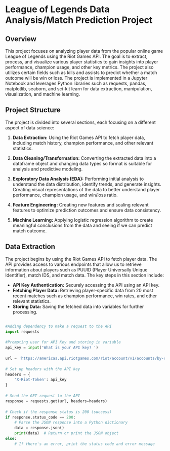 # League of Legends Data Analysis/Match Prediction Project 
## Overview
This project focuses on analyzing player data from the popular online game League of Legends using the Riot Games API. The goal is to extract, process, and visualize various player statistics to gain insights into player performance, champion usage, and other key metrics. The project also utilizes certain fields such as kills and assists to predict whether a match outcome will be win or loss. The project is implemented in a Jupyter Notebook and leverages Python libraries such as requests, pandas, matplotlib, seaborn, and sci-kit learn for data extraction, manipulation, visualization, and machine learning.

## Project Structure
The project is divided into several sections, each focusing on a different aspect of data science:

1. **Data Extraction:** Using the Riot Games API to fetch player data, including match history, champion performance, and other relevant statistics.

2. **Data Cleaning/Transformation:** Converting the extracted data into a dataframe object and changing data types so format is suitable for analysis and predictive modeling.

3. **Exploratory Data Analysis (EDA):** Performing initial analysis to understand the data distribution, identify trends, and generate insights. Creating visual representations of the data to better understand player performance, champion usage, and win/loss ratio. 

4. **Feature Engineering:** Creating new features and scaling relevant features to optimize prediction outcomes and ensure data consistency. 
   
5. **Machine Learning:** Applying logistic regression algorithm to create meaningful conclusions from the data and seeing if we can predict match outcome.

## Data Extraction
The project begins by using the Riot Games API to fetch player data. The API provides access to various endpoints that allow us to retrieve information about players such as PUUID (Player Universally Unique Identifier), match IDS, and match data. The key steps in this section include:

- **API Key Authentication:** Securely accessing the API using an API key.
- **Fetching Player Data:** Retrieving player-specific data from 20 most recent matches such as champion performance, win rates, and other relevant statistics.
- **Storing Data:** Saving the fetched data into variables for further processing.

<div style="max-height: 400px; overflow-y: auto;">
    
```python
#Adding dependency to make a request to the API 
import requests

#Prompting user for API Key and storing in variable 
api_key = input('What is your API key? ')

url = 'https://americas.api.riotgames.com/riot/account/v1/accounts/by-riot-id/Phant%C3%B3m/NA1'

# Set up headers with the API key
headers = {
    'X-Riot-Token': api_key
}
    
# Send the GET request to the API
response = requests.get(url, headers=headers)

# Check if the response status is 200 (success)
if response.status_code == 200:
    # Parse the JSON response into a Python dictionary
    data = response.json()
    print(data)  # Return or print the JSON object
else:
    # If there's an error, print the status code and error message
    print(f"Error: {response.status_code} - {response.text}")

data
```
This data variable stores the PUUID (Player Universally Unique Identifier), which is then used to retrieve 20 match IDs, followed by their corresponding match data.

### Functions
When building our project, we may need to collect extensive player data. To streamline this process and improve code reusability, we can create functions that make the code more manageable. I begin by converting some API calls into functions, enhancing both efficiency and readability. These functions include:

(API Key is a default parameter to use every function as it is necessary for making public calls to the Riot API)

**Function #1 allows us to get the PUUID by passing Summoner Name, Tagline, and Region**

<div style="max-height: 400px; overflow-y: auto;">
    
```python
#This function returns puuid by using summoner name, player tagline, and region as parameters
def get_puuid(summoner_name, tagline, region, api_key):
    api_url = (
        f'https://'+ region + '.api.riotgames.com/riot/account/v1/accounts/by-riot-id/' 
        + summoner_name +'/' + tagline + '?api_key=' + api_key)
    print(f'Requesting API URL: {api_url}')
    ##API Request
    resp = requests.get(api_url)
    
    ##If statement for successful request otherwise prints status message
    if resp.status_code == 200:
        player_info = resp.json()
        puuid = player_info['puuid']
        return puuid
    else:
        print(f'Error:{resp.status_code}, {resp.text}')
        return None

#Calling function to get desired puuid
get_puuid('Phantóm', 'NA1', 'americas', api_key)
```
<br><br>
**Function #2 allows us to get the 20 recent Match IDS by passing PUUID and Region**

<div style="max-height: 400px; overflow-y: auto;">
    
```python
#This function returns 20 most recent matches by using the respective puuid and region
def get_matches(puuid, region, api_key):
    api_url = (f'https://' + region + '.api.riotgames.com/lol/match/v5/matches/by-puuid/' 
               + puuid + '/ids?start=0&count=20' + '&api_key=' + api_key)
    print(f'Requesting API URL: {api_url}')
    
    ##API Request
    resp = requests.get(api_url)

    ##If statement for successful request otherwise prints status message
    if resp.status_code == 200:
        match_ids = resp.json()
        return match_ids
    else:
        print(f'Error Received: {resp.status_code}', {resp.text})
        return None

#Calling function to get 20 most recent match IDS for specified user
get_matches('jq_A-Q1qsDMSLr7KbONxw_JBVPdGJq6hxcIgZq2GHynjwJyuKF45IGTAoFJmpPPo-36Fpm4qtl4BNQ', 'americas', api_key)
```
<br><br>
**Function #3 allows us to get the match data by passing Match ID and Region**

<div style="max-height: 400px; overflow-y: auto;">
    
```python
#Function to get all match data by using match id and region parameters
def get_match_data(match_id, region, api_key):
    api_url = (f'https://{region}.api.riotgames.com/lol/match/v5/matches/{match_id}?api_key={api_key}')
    
    ##API Request
    resp = requests.get(api_url)

    ##If statement for successful request otherwise prints status message
    if resp.status_code == 200:
        match_data = resp.json()
        return match_data
    else:
        print(f'Error Received: {resp.status_code}', {resp.text})
        return None
    
#Calling function to get all match data for a specified match id
get_match_data('NA1_5194605614', 'americas', api_key)
```
<br><br>
**Function #4 allows us to get the specific player data by passing Match Data and PUUID.**

<div style="max-height: 400px; overflow-y: auto;">
    
```python
#Retrieves the player data in JSON format by using match data and puuid.
#Intended to be used specifically for next function and not be called individually
def find_player_data(match_data, puuid):

    # Iterate over the participants in the match data
    for participant in match_data.get("info", {}).get("participants", []):
        if participant.get("puuid") == puuid:
            return participant  # Return the matching participant's data
    return None
```
<br><br>
**Function #5 is the final function, combining the previous two functions to retrieve player data. To obtain data for the last 20 matches, we use a for-loop to iterate through the list of match IDs, extracting the relevant data and storing it in a pandas DataFrame. This process returns a structured dataset with 20 rows, each representing a match, and columns defined within the function.**

<div style="max-height: 400px; overflow-y: auto;">
    
```python
#Add dependency to convert data object into dataframe
import pandas as pd

##Cumulative function to get specific python list attributes for specified player data
def retrieve_all_data(puuid, region, api_key):
    
    ##Initializing dictionary called data so values can be appended
    data = {
        'champion': [],
        'kills': [],
        'deaths': [],
        'assists': [],
        'killing_sprees': [],
        'gold': [],
        'damage_dealt': [],
        'win': [],
        'Playtime (s)': []
    }

    ##Giving list of match ids for data to be extracted
    match_ids = ['NA1_5213549587',
'NA1_5213520491',
 'NA1_5212794969',
 'NA1_5212771073',
 'NA1_5210032454',
 'NA1_5210025036',
 'NA1_5210011121',
 'NA1_5209989228',
 'NA1_5207701701',
 'NA1_5207685142',
 'NA1_5205761116',
 'NA1_5205737558',
 'NA1_5194644149',
 'NA1_5194626272',
 'NA1_5194605614',
 'NA1_5187419555',
 'NA1_5187394878',
 'NA1_5187367363',
 'NA1_5187344821',
 'NA1_5186325149']

    ##For loop so below functions can run for each match id 
    for match_id in match_ids: 
        # run the two functions to get the player data from the match ID
        match_data = get_match_data(match_id, region, api_key)
        player_data = find_player_data(match_data, puuid)
        champion = (player_data['championName'])
        k = (player_data['kills'])
        a = (player_data['assists'])
        d = (player_data['deaths'])
        killing_sprees = (player_data['killingSprees'])
        gold = (player_data['goldEarned'])
        damage = (player_data['totalDamageDealt'])
        victory = (player_data['win'])
        playtime = (player_data['timePlayed'])

        ##Appending values to data dictionary object
        data['champion'].append(champion)
        data['kills'].append(k)
        data['deaths'].append(d)
        data['assists'].append(a)
        data['killing_sprees'].append(killing_sprees)
        data['gold'].append(gold)
        data['damage_dealt'].append(damage)
        data['win'].append(victory)
        data['Playtime (s)'].append(playtime)

    ##Converting data dictionary to dataframe object for analysis/manipulation
    df = pd.DataFrame(data)

    df['win'] = df['win'].astype(int) # change this column from boolean (True/False) to be integers (1/0)
    
    return df
```
<br><br>
Function is called to return DataFrame.
<div style="max-height: 400px; overflow-y: auto;">
    
```python
#Looking at df to understand table structure and data
df = retrieve_all_data('jq_A-Q1qsDMSLr7KbONxw_JBVPdGJq6hxcIgZq2GHynjwJyuKF45IGTAoFJmpPPo-36Fpm4qtl4BNQ', 'americas', api_key)

df
```

<img src="https://github.com/NikhilInampudi/LeagueOfLegends-Analysis/blob/de38b0ac20ebb70706426e4c3765406008def021/League%20Of%20Legends%20Dataframe.png" width="700" height="600" />

<br><br>
*Interesting Note:*
Form of Pre-Processing was done in the function when converting the Python dictionary into a Dataframe. By changing the values in the win column to 1/0 instead of win/loss, there is no need for label encoding later when attempting to fit the model. 
<div style="max-height: 400px; overflow-y: auto;">
    
```python
##Converting data dictionary to dataframe object for analysis/manipulation
    df = pd.DataFrame(data)

    df['win'] = df['win'].astype(int) # change this column from boolean (True/False) to be integers (1/0)
    
    return df
```

## Exploratory Data Analysis
Exploratory Data Analysis (EDA) is a critical step in the data analysis process. It involves investigating and summarizing the main characteristics of a dataset, often using visual methods, to understand its structure, patterns, and relationships before applying more formal statistical techniques or machine learning models. In this phase, I used different visualization techniques and methods to visualize correlations between variables, aggregation values by champion, and distribution of certain values. 

<br><br>
**Getting descriptive statistics about dataset**
<div style="max-height: 400px; overflow-y: auto;">
    
```python
#Get descriptive statistics to understand data
df.describe()
```

<img src="https://github.com/NikhilInampudi/LeagueOfLegends-Analysis/blob/e2444fd3989c8ec63ad140b5fa74b9daa1ad6f0e/Match%20Statistics%20Output.png" width="900" height="400" />


<br><br>
**Manipulating pandas dataframe to get top champions by damage dealt**
<div style="max-height: 400px; overflow-y: auto;">
    
```python
#Aggregating damage by champion and ordering by most to least
df_damage = df.groupby('champion', as_index=False)['damage_dealt'].sum()

df_damage = df_damage.sort_values(by='damage_dealt', ascending=False)

##Storing in new dataframe and getting top 10 rows
df_damage.head(10)
```

**Implementing matplotlib to visualize damage dealt per champion**
<div style="max-height: 400px; overflow-y: auto;">
    
```python
#Adding dependencies for visualiziation creations
import matplotlib.pyplot as plt

##Creating bar chart to show damage by champion in descending order
color = ['lightcoral', 'gold', 'blue', 'orange', 'green', 'purple', 'orchid']

plt.figure(figsize = (8, 5))

plt.gcf().set_facecolor('darkgrey')
plt.gca().set_facecolor('black')

plt.bar(df_damage['champion'], df_damage['damage_dealt'], color=color)
plt.title('Damage by Champion', fontsize = 15, fontweight = 'bold')
plt.xlabel('Champions', fontweight = 'bold')
plt.ylabel('Damage Dealt', fontweight = 'bold')
plt.xticks(rotation=45)

plt.show()
```
<img src="https://github.com/NikhilInampudi/LeagueOfLegends-Analysis/blob/1289aaa7dbbac301b55e4f44a6a13c9417413965/Visualizations/Damage%20by%20Champion.png" width="900" height="600" />


<br><br>
**Manipulating pandas dataframe to get top average deaths by champion**
<div style="max-height: 400px; overflow-y: auto;">
    
```python
#Aggregating average deaths by champion 
df_deaths = df.groupby('champion', as_index=False)['deaths'].mean()

df_deaths = df_deaths.sort_values(by='deaths', ascending=False)

df_deaths.head()
```

**Creating lollipop chart to visualize champions which I average the most deaths**
<div style="max-height: 400px; overflow-y: auto;">
    
```python
#Creating lollipop chart to visualize death average by champion played
plt.figure(figsize = (8, 5))

plt.gcf().set_facecolor('skyblue')

plt.stem(df_deaths['champion'], df_deaths['deaths'], linefmt='slategrey', markerfmt='indigo', basefmt=' ')
ax = plt.gca()
ax.set_facecolor('gainsboro')

plt.title('Deaths by Champion', fontsize=15, fontweight='bold')
plt.xlabel('Champions', fontweight='bold')
plt.ylabel('Average Deaths', fontweight='bold')
plt.xticks(rotation=45)

plt.show()
```
<img src="https://github.com/NikhilInampudi/LeagueOfLegends-Analysis/blob/82a0843f668cb8dd6cf287e354a9136ef94aa180/Visualizations/Average%20Deaths%20by%20Champion%20Lollipop%20Chart.png" width="900" height="600" />












